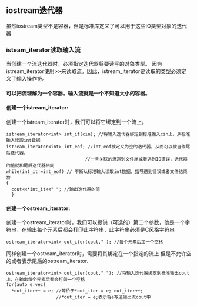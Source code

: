 
## iostream迭代器
虽然iostream类型不是容器，但是标准库定义了可以用于这些IO类型对象的迭代器
### isteam_iterator读取输入流
当创建一个流迭代器时，必须指定迭代器将要读写的对象类型。
因为istream_iterator使用>>来读取流。因此，istream_iterator要读取的类型必须定义了输入操作符。
#### 可以把流理解为一个容器。输入流就是一个不知道大小的容器。

#### 创建一个istream_iterator:
创建一个istream_iterator时，我们可以将它绑定到一个流上。
```
istream_iterator<int> int_it(cin); //将输入迭代器绑定到标准输入cin上，从标准输入读取int数据
istream_iterator<int> int_eof; //int_eof被定义为空的迭代器，从而可以被当作尾后迭代器。
                              //一旦关联的流遇到文件尾或者遇到IO错误，迭代器的值就和尾后迭代器相同
while(int_it!=int_eof) // 不断从标准输入读取int数据，指导遇到错误或者文件结束符  
{
  cout<<*int_it<<" "; //输出迭代器的值
  }
```
 
#### 创建一个ostream_iterator:
创建一个ostream_iterator时，我们可以提供（可选的）第二个参数，他是一个字符串，在输出每个元素后都会打印此字符串，此字符串必须是C风格字符串
```
ostream_iterator<int> out_iter(cout," ); //每个元素后加一个空格
```
同样创建一个ostream_iterator时，需要将其绑定在一个指定的流上
但是不允许空的或者表示尾后的ostream_iterator.
```
ostream_iterator<int> out_iter(cout," "); //将输入迭代器绑定到标准输出cout上，在输出每个元素后都会打印一个空格
for(auto e:vec)
  *out_iter++ = e; //等价于*out_iter = e; out_iter++;
                   //*out_iter = e;表示将e写道输出流cout中
```

